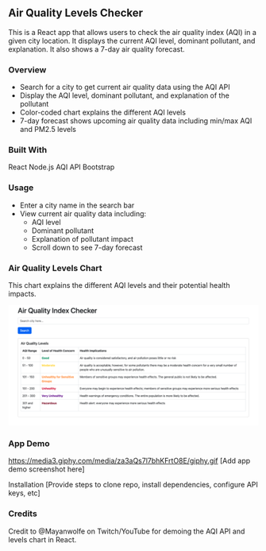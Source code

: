 ## Air Quality Levels Checker

This is a React app that allows users to check the air quality index (AQI) in a given city location. It displays the current AQI level, dominant pollutant, and explanation. It also shows a 7-day air quality forecast.

### Overview

- Search for a city to get current air quality data using the AQI API
- Display the AQI level, dominant pollutant, and explanation of the pollutant
- Color-coded chart explains the different AQI levels
- 7-day forecast shows upcoming air quality data including min/max AQI and PM2.5 levels

### Built With

React
Node.js
AQI API
Bootstrap

### Usage

- Enter a city name in the search bar
- View current air quality data including:
  - AQI level
  - Dominant pollutant
  - Explanation of pollutant impact
  - Scroll down to see 7-day forecast

### Air Quality Levels Chart

This chart explains the different AQI levels and their potential health impacts.

![App Screenshot](/assets/levels-chart.png)

### App Demo
https://media3.giphy.com/media/za3aQs7l7bhKFrtO8E/giphy.gif
[Add app demo screenshot here]

Installation
[Provide steps to clone repo, install dependencies, configure API keys, etc]

### Credits

Credit to @Mayanwolfe on Twitch/YouTube for demoing the AQI API and levels chart in React.
